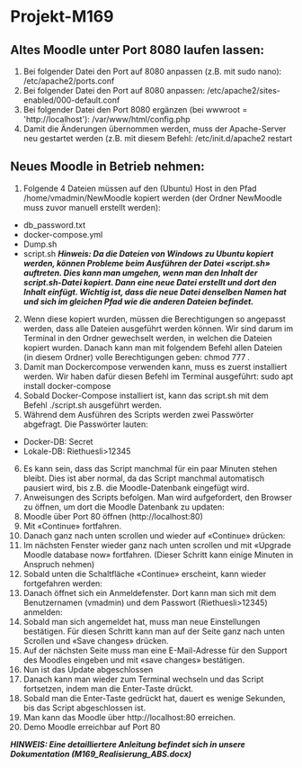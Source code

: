 # Projekt-M169
## Altes Moodle unter Port 8080 laufen lassen:
1. Bei folgender Datei den Port auf 8080 anpassen (z.B. mit sudo nano): /etc/apache2/ports.conf
2. Bei folgender Datei den Port auf 8080 anpassen: /etc/apache2/sites-enabled/000-default.conf
3. Bei folgender Datei den Port 8080 ergänzen (bei wwwroot = 'http://localhost'): /var/www/html/config.php
4. Damit die Änderungen übernommen werden, muss der Apache-Server neu gestartet werden (z.B. mit diesem Befehl: /etc/init.d/apache2 restart

## Neues Moodle in Betrieb nehmen:
1.	Folgende 4 Dateien müssen auf den (Ubuntu) Host in den Pfad /home/vmadmin/NewMoodle kopiert werden (der Ordner NewMoodle muss zuvor manuell erstellt werden):
- db_password.txt
- docker-compose.yml
- Dump.sh
- script.sh
***Hinweis: Da die Dateien von Windows zu Ubuntu kopiert werden, können Probleme beim Ausführen der Datei «script.sh» auftreten. Dies kann man umgehen, wenn man den Inhalt der script.sh-Datei kopiert. Dann eine neue Datei erstellt und dort den Inhalt einfügt. Wichtig ist, dass die neue Datei denselben Namen hat und sich im gleichen Pfad wie die anderen Dateien befindet.***
2.	Wenn diese kopiert wurden, müssen die Berechtigungen so angepasst werden, dass alle Dateien ausgeführt werden können. Wir sind darum im Terminal in den Ordner gewechselt werden, in welchen die Dateien kopiert wurden. Danach kann man mit folgendem Befehl allen Dateien (in diesem Ordner) volle Berechtigungen geben: chmod 777 *.* 
3.	Damit man Dockercompose verwenden kann, muss es zuerst installiert werden. Wir haben dafür diesen Befehl im Terminal ausgeführt: sudo apt install docker-compose
4.	Sobald Docker-Compose installiert ist, kann das script.sh mit dem Befehl ./script.sh ausgeführt werden.
5.	Während dem Ausführen des Scripts werden zwei Passwörter abgefragt. Die Passwörter lauten:
- Docker-DB: Secret
- Lokale-DB: Riethuesli>12345
6.	Es kann sein, dass das Script manchmal für ein paar Minuten stehen bleibt. Dies ist aber normal, da das Script manchmal automatisch pausiert wird, bis z.B. die Moodle-Datenbank eingefügt wird.
7.	Anweisungen des Scripts befolgen. Man wird aufgefordert, den Browser zu öffnen, um dort die Moodle Datenbank zu updaten:
8.	Moodle über Port 80 öffnen (http://localhost:80)
9.	Mit «Continue» fortfahren.
10.	Danach ganz nach unten scrollen und wieder auf «Continue» drücken:
11.	Im nächsten Fenster wieder ganz nach unten scrollen und mit «Upgrade Moodle database now» fortfahren. (Dieser Schritt kann einige Minuten in Anspruch nehmen)
12.	Sobald unten die Schaltfläche «Continue» erscheint, kann wieder fortgefahren werden:
13.	Danach öffnet sich ein Anmeldefenster. Dort kann man sich mit dem Benutzernamen (vmadmin) und dem Passwort (Riethuesli>12345) anmelden:
14.	Sobald man sich angemeldet hat, muss man neue Einstellungen bestätigen. Für diesen Schritt kann man auf der Seite ganz nach unten Scrollen und «Save changes» drücken.
15.	Auf der nächsten Seite muss man eine E-Mail-Adresse für den Support des Moodles eingeben und mit «save changes» bestätigen. 
16.	Nun ist das Update abgeschlossen
17.	Danach kann man wieder zum Terminal wechseln und das Script fortsetzen, indem man die Enter-Taste drückt. 
18.	Sobald man die Enter-Taste gedrückt hat, dauert es wenige Sekunden, bis das Script abgeschlossen ist. 
19.	Man kann das Moodle über http://localhost:80 erreichen.
20.	Demo Moodle erreichbar auf Port 80

***HINWEIS: Eine detailliertere Anleitung befindet sich in unsere Dokumentation (M169_Realisierung_ABS.docx)***
